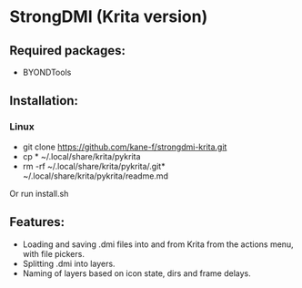 # StrongDMI (Krita version)

## Required packages:

* BYONDTools

## Installation:

### Linux

* git clone https://github.com/kane-f/strongdmi-krita.git
* cp * ~/.local/share/krita/pykrita
* rm -rf ~/.local/share/krita/pykrita/.git* ~/.local/share/krita/pykrita/readme.md

Or run install.sh

## Features:

* Loading and saving .dmi files into and from Krita from the actions menu, with file pickers.
* Splitting .dmi into layers.
* Naming of layers based on icon state, dirs and frame delays.
